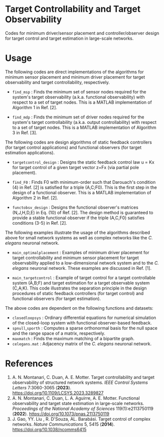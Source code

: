 # Target Controllability and Target Observability
Codes for minimum driver/sensor placement and controller/observer design for target control and target estimation in large-scale networks.


# Usage

The following codes are direct implementations of the algorithms for minimum sensor placement and minimum driver placement for target observability and target controllability, respectively.

- `find_msp` : Finds the minimum set of sensor nodes required for the system's target observability (a.k.a. functional observability) with respect to a set of target nodes. This is a MATLAB implementation of Algorithm 1 in Ref. [2].

- `find_mdp` : Finds the minimum set of driver nodes required for the system's target controllability (a.k.a. output controllability) with respect to a set of target nodes. This is a MATLAB implementation of Algorithm 3 in Ref. [3]. 



The following codes are design algorithms of static feedback controllers (for target control applications) and functional observers (for target estimation applications).

- `targetcontrol_design` : Designs the static feedback control law u = Kx for target control of a given target vector z=Fx (via partial pole placement).

- `find_F0` : Finds F0 with minimum-order such that Darouach's condition (4) in Ref. [2] is satisfied for a triple (A,C;F0). This is the first step in the design of a functional observer. This is a MATLAB implementation of Algorithm 2 in Ref. [2].

- `functobsv_design` : Designs the functional observer's matrices (N,J,H,D,E) in Eq. (10) of Ref. [2]. The design method is guaranteed to provide a stable functional observer if the triple (A,C,F0) satisfies conditions (3-5) in Ref. [2].



The following examples illustrate the usage of the algorithms described above for small network systems as well as complex networks like the *C. elegans* neuronal network.

- `main_optimalplacement` : Examples of minimum driver placement for target controllability and minimum sensor placement for target observability applied to a low-dimensional network system and to the *C. elegans* neuronal network. These examples are discussed in Ref. [1].

- `main_targetcontrol` : Example of target control for a target controllable system (A,B;F) and target estimation for a target observable system (C,A;K). This code illustrates the separation principle in the design procedures of static feedback controllers (for target control) and functional observers (for target estimation).




The above codes are dependent on the following functions and datasets:

- `closedloopsys` : Ordinary differential equations for numerical simulation of the closed-loop system with functional observer-based feedback.
- `spnull`,`sporth` :  Computes a sparse orthonormal basis for the null space and the range space of a matrix, respectively.
- `maxmatch` : Finds the maximum matching of a bipartite graph.
- `celegans.mat` : Adjacency matrix of the *C. elegans* neuronal network.


# References
1. A. N. Montanari, C. Duan, A. E. Motter. Target controllability and target observability of structured network systems. *IEEE Control Systems Letters* 7:3060-3065 (**2023**). https://doi.org/10.1109/LCSYS.2023.3289827
2. A. N. Montanari, C. Duan, L. A. Aguirre, A. E. Motter. Functional observability and target state estimation in large-scale networks. *Proceedings of the National Academy of Sciences* 119(1):e2113750119 (**2022**). 
https://doi.org/10.1073/pnas.2113750119
3. J. Gao, YY. Liu , R. D'Souza, AL. Barabási. Target control of complex networks. *Nature Communications* 5, 5415 (**2014**). https://doi.org/10.1038/ncomms6415
